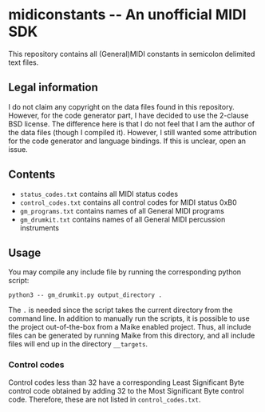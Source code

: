# midiconstants -- An unofficial MIDI SDK
This repository contains all (General)MIDI constants in semicolon delimited text
files.

## Legal information
I do not claim any copyright on the data files found in this repository. However,
for the code generator part, I have decided to use the 2-clause BSD license. The
difference here is that I do not feel that I am the author of the data files
(though I compiled it). However, I still wanted some attribution for the code
generator and language bindings. If this is unclear, open an issue.

## Contents
 * `status_codes.txt` contains all MIDI status codes
 * `control_codes.txt` contains all control codes for MIDI status 0xB0
 * `gm_programs.txt` contains names of all General MIDI programs
 * `gm_drumkit.txt` contains names of all General MIDI percussion instruments

## Usage
You may compile any include file by running the corresponding python script:

    python3 -- gm_drumkit.py output_directory .
    
The `.` is needed since the script takes the current directory from the command
line. In addition to manually run the scripts, it is possible to use the project
out-of-the-box from a Maike enabled project. Thus, all include files can be
generated by running Maike from this directory, and all include files will end
up in the directory `__targets`.

### Control codes
Control codes less than 32 have a corresponding Least Significant Byte control
code obtained by adding 32 to the Most Significant Byte control code. Therefore,
these are not listed in `control_codes.txt`.


